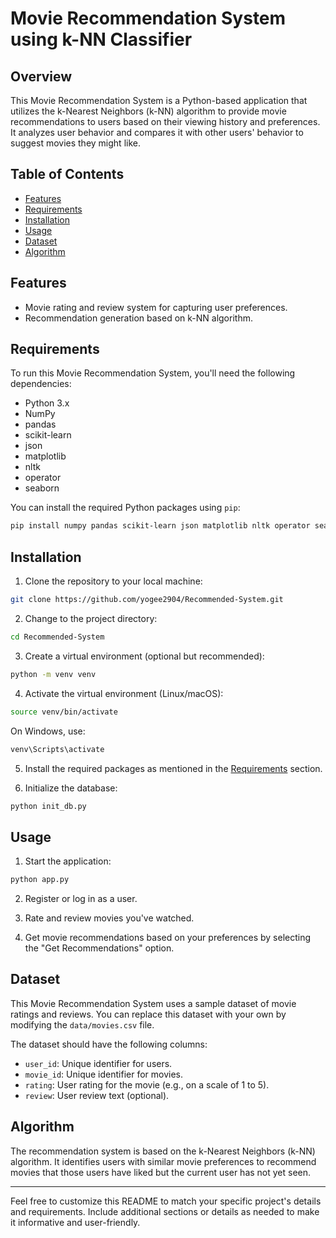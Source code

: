 
# Movie Recommendation System using k-NN Classifier

## Overview

This Movie Recommendation System is a Python-based application that utilizes the k-Nearest Neighbors (k-NN) algorithm to provide movie recommendations to users based on their viewing history and preferences. It analyzes user behavior and compares it with other users' behavior to suggest movies they might like.

## Table of Contents

- [Features](#features)
- [Requirements](#requirements)
- [Installation](#installation)
- [Usage](#usage)
- [Dataset](#dataset)
- [Algorithm](#algorithm)

## Features

- Movie rating and review system for capturing user preferences.
- Recommendation generation based on k-NN algorithm.
  
## Requirements

To run this Movie Recommendation System, you'll need the following dependencies:

- Python 3.x
- NumPy
- pandas
- scikit-learn
- json
- matplotlib
- nltk
- operator
- seaborn

You can install the required Python packages using `pip`:

```bash
pip install numpy pandas scikit-learn json matplotlib nltk operator seaborn
```

## Installation

1. Clone the repository to your local machine:

```bash
git clone https://github.com/yogee2904/Recommended-System.git
```

2. Change to the project directory:

```bash
cd Recommended-System
```

3. Create a virtual environment (optional but recommended):

```bash
python -m venv venv
```

4. Activate the virtual environment (Linux/macOS):

```bash
source venv/bin/activate
```

   On Windows, use:

```bash
venv\Scripts\activate
```

5. Install the required packages as mentioned in the [Requirements](#requirements) section.

6. Initialize the database:

```bash
python init_db.py
```

## Usage

1. Start the application:

```bash
python app.py
```

2. Register or log in as a user.

3. Rate and review movies you've watched.

4. Get movie recommendations based on your preferences by selecting the "Get Recommendations" option.

## Dataset

This Movie Recommendation System uses a sample dataset of movie ratings and reviews. You can replace this dataset with your own by modifying the `data/movies.csv` file.

The dataset should have the following columns:

- `user_id`: Unique identifier for users.
- `movie_id`: Unique identifier for movies.
- `rating`: User rating for the movie (e.g., on a scale of 1 to 5).
- `review`: User review text (optional).

## Algorithm

The recommendation system is based on the k-Nearest Neighbors (k-NN) algorithm. It identifies users with similar movie preferences to recommend movies that those users have liked but the current user has not yet seen.

---

Feel free to customize this README to match your specific project's details and requirements. Include additional sections or details as needed to make it informative and user-friendly.
